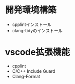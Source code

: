 # 開発環境構築

- cpplintインストール
- clang-tidyのインストール

# vscode拡張機能

- cpplint
- C/C++ Include Guard
- Clang-Format
